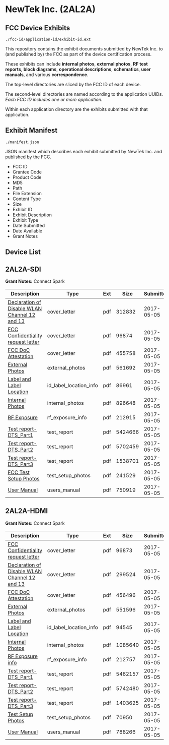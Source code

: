 # NewTek Inc. (2AL2A)
## FCC Device Exhibits

```
./fcc-id/application-id/exhibit-id.ext
```

This repository contains the exhibit documents submitted by NewTek Inc. to (and published by) the FCC as part of the device certification process.

These exhibits can include **internal photos**, **external photos**, **RF test reports**, **block diagrams**, **operational descriptions**, **schematics**, **user manuals**, and various **correspondence**.

The top-level directories are sliced by the FCC ID of each device.

The second-level directories are named according to the application UUIDs. *Each FCC ID includes one or more application.*

Within each application directory are the exhibits submitted with that application. 

## Exhibit Manifest

```
./manifest.json
```

JSON manifest which describes each exhibit submitted by NewTek Inc. and published by the FCC.

- FCC ID
- Grantee Code
- Product Code
- MD5
- Path
- File Extension
- Content Type
- Size
- Exhibit ID
- Exhibit Description
- Exhibit Type
- Date Submitted
- Date Available
- Grant Notes

## Device List
## 2AL2A-SDI
**Grant Notes:** Connect Spark

| Description | Type | Ext | Size | Submitted | Available |
| ----------- | ---- | --- | ---- | --------- | --------- |
| [Declaration of Disable WLAN Channel 12 and 13](2AL2A-SDI/d795e9c175f2f10ca0e03b2f229337f1/3380689.pdf) | cover_letter | pdf | 312832 | 2017-05-05 | 2017-05-05 |
| [FCC Confidentiality request letter](2AL2A-SDI/d795e9c175f2f10ca0e03b2f229337f1/3380691.pdf) | cover_letter | pdf | 96874 | 2017-05-05 | 2017-05-05 |
| [FCC DoC Attestation](2AL2A-SDI/d795e9c175f2f10ca0e03b2f229337f1/3380692.pdf) | cover_letter | pdf | 455758 | 2017-05-05 | 2017-05-05 |
| [External Photos](2AL2A-SDI/d795e9c175f2f10ca0e03b2f229337f1/3380690.pdf) | external_photos | pdf | 561692 | 2017-05-05 | 2017-05-05 |
| [Label and Label Location](2AL2A-SDI/d795e9c175f2f10ca0e03b2f229337f1/3380695.pdf) | id_label_location_info | pdf | 86961 | 2017-05-05 | 2017-05-05 |
| [Internal Photos](2AL2A-SDI/d795e9c175f2f10ca0e03b2f229337f1/3380694.pdf) | internal_photos | pdf | 896648 | 2017-05-05 | 2017-05-05 |
| [RF Exposure](2AL2A-SDI/d795e9c175f2f10ca0e03b2f229337f1/3380697.pdf) | rf_exposure_info | pdf | 212915 | 2017-05-05 | 2017-05-05 |
| [Test report-DTS_Part1](2AL2A-SDI/d795e9c175f2f10ca0e03b2f229337f1/3380700.pdf) | test_report | pdf | 5424666 | 2017-05-05 | 2017-05-05 |
| [Test report-DTS_Part2](2AL2A-SDI/d795e9c175f2f10ca0e03b2f229337f1/3380701.pdf) | test_report | pdf | 5702459 | 2017-05-05 | 2017-05-05 |
| [Test report-DTS_Part3](2AL2A-SDI/d795e9c175f2f10ca0e03b2f229337f1/3380702.pdf) | test_report | pdf | 1538701 | 2017-05-05 | 2017-05-05 |
| [FCC Test Setup Photos](2AL2A-SDI/d795e9c175f2f10ca0e03b2f229337f1/3380693.pdf) | test_setup_photos | pdf | 241529 | 2017-05-05 | 2017-05-05 |
| [User Manual](2AL2A-SDI/d795e9c175f2f10ca0e03b2f229337f1/3380699.pdf) | users_manual | pdf | 750919 | 2017-05-05 | 2017-05-05 |
## 2AL2A-HDMI
**Grant Notes:** Connect Spark

| Description | Type | Ext | Size | Submitted | Available |
| ----------- | ---- | --- | ---- | --------- | --------- |
| [FCC Confidentiality request letter](2AL2A-HDMI/f248edec20bfc12fc47f5af9a0aed0ad/3381023.pdf) | cover_letter | pdf | 96873 | 2017-05-05 | 2017-05-05 |
| [Declaration of Disable WLAN Channel 12 and 13](2AL2A-HDMI/f248edec20bfc12fc47f5af9a0aed0ad/3381024.pdf) | cover_letter | pdf | 299524 | 2017-05-05 | 2017-05-05 |
| [FCC DoC Attestation](2AL2A-HDMI/f248edec20bfc12fc47f5af9a0aed0ad/3381026.pdf) | cover_letter | pdf | 456496 | 2017-05-05 | 2017-05-05 |
| [External Photos](2AL2A-HDMI/f248edec20bfc12fc47f5af9a0aed0ad/3381025.pdf) | external_photos | pdf | 551596 | 2017-05-05 | 2017-05-05 |
| [Label and Label Location](2AL2A-HDMI/f248edec20bfc12fc47f5af9a0aed0ad/3381028.pdf) | id_label_location_info | pdf | 94545 | 2017-05-05 | 2017-05-05 |
| [Internal Photos](2AL2A-HDMI/f248edec20bfc12fc47f5af9a0aed0ad/3381027.pdf) | internal_photos | pdf | 1085640 | 2017-05-05 | 2017-05-05 |
| [RF Exposure info](2AL2A-HDMI/f248edec20bfc12fc47f5af9a0aed0ad/3381030.pdf) | rf_exposure_info | pdf | 212757 | 2017-05-05 | 2017-05-05 |
| [Test report-DTS_Part1](2AL2A-HDMI/f248edec20bfc12fc47f5af9a0aed0ad/3381034.pdf) | test_report | pdf | 5462157 | 2017-05-05 | 2017-05-05 |
| [Test report-DTS_Part2](2AL2A-HDMI/f248edec20bfc12fc47f5af9a0aed0ad/3381035.pdf) | test_report | pdf | 5742480 | 2017-05-05 | 2017-05-05 |
| [Test report-DTS_Part3](2AL2A-HDMI/f248edec20bfc12fc47f5af9a0aed0ad/3381036.pdf) | test_report | pdf | 1403625 | 2017-05-05 | 2017-05-05 |
| [Test Setup Photos](2AL2A-HDMI/f248edec20bfc12fc47f5af9a0aed0ad/3381032.pdf) | test_setup_photos | pdf | 70950 | 2017-05-05 | 2017-05-05 |
| [User Manual](2AL2A-HDMI/f248edec20bfc12fc47f5af9a0aed0ad/3381033.pdf) | users_manual | pdf | 788266 | 2017-05-05 | 2017-05-05 |
